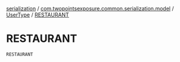 [serialization](../../index.md) / [com.twopointsexposure.common.serialization.model](../index.md) / [UserType](index.md) / [RESTAURANT](./-r-e-s-t-a-u-r-a-n-t.md)

# RESTAURANT

`RESTAURANT`